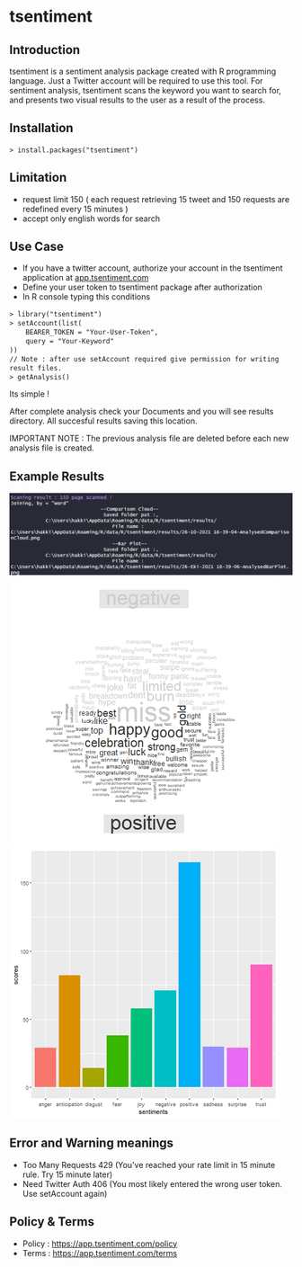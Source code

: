 # tsentiment

## Introduction
tsentiment is a sentiment analysis package created with R programming language.
Just a Twitter account will be required to use this tool.
For sentiment analysis, tsentiment scans the keyword you want to search for, and presents two visual results to the user as a result of the process.

## Installation
```
> install.packages("tsentiment")
```
## Limitation
- request limit 150 ( each request retrieving 15 tweet and 150 requests are redefined every 15 minutes )
- accept only english words for search

## Use Case
- If you have a twitter account, authorize your account in the tsentiment application at <a href="https://app.tsentiment.com">app.tsentiment.com</a>
- Define your user token to tsentiment package after authorization
- In R console typing this conditions
```
> library("tsentiment")
> setAccount(list(
    BEARER_TOKEN = "Your-User-Token",
    query = "Your-Keyword"
))
// Note : after use setAccount required give permission for writing result files.
> getAnalysis()

```

Its simple !

After complete analysis check your Documents and you will see results directory. All succesful results saving this location.

IMPORTANT NOTE : The previous analysis file are deleted before each new analysis file is created.

## Example Results
![SetupIndex](afteranalysisresult.png)
![SetupIndex](AnalysedComparisonCloud.png)
![SetupIndex](AnalysedBarPlot.png)

## Error and Warning meanings
- Too Many Requests 429 (You've reached your rate limit in 15 minute rule. Try 15 minute later)
- Need Twitter Auth 406 (You most likely entered the wrong user token. Use setAccount again)

## Policy & Terms
- Policy : https://app.tsentiment.com/policy
- Terms : https://app.tsentiment.com/terms